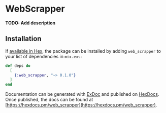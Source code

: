 # WebScrapper

**TODO: Add description**

## Installation

If [available in Hex](https://hex.pm/docs/publish), the package can be installed
by adding `web_scrapper` to your list of dependencies in `mix.exs`:

```elixir
def deps do
  [
    {:web_scrapper, "~> 0.1.0"}
  ]
end
```

Documentation can be generated with [ExDoc](https://github.com/elixir-lang/ex_doc)
and published on [HexDocs](https://hexdocs.pm). Once published, the docs can
be found at [https://hexdocs.pm/web_scrapper](https://hexdocs.pm/web_scrapper).

